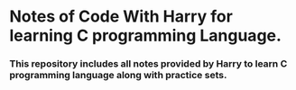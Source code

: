 # Notes of Code With Harry for learning C programming Language.

### This repository includes all notes provided by Harry to learn C programming language along with practice sets.
